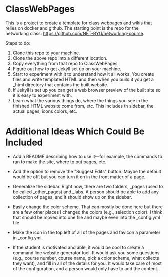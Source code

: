 # ClassWebPages

This is a project to create a template for class webpages and wikis that relies on docker and github.  The starting point is the repo for the networking class: https://github.com/NET-BYU/networking-course.

Steps to do:
1. Clone this repo to your machine.
1. Clone the above repo into a different location.
1. Copy everything from that repo to ClassWebPages
1. Figure out how to get Jekyll set up on your machine.
1. Start to experiment with it to understand how it all works.  You create files and write templated HTML and then when you build it you get a \_html directory that contains the built website.
1. If Jekyll is set up you can get a web browser preview of the built site so it is easy to experiment with.
1. Learn what the various things do, where the things you see in the finished HTML website come from, etc.  This includes th sidebar, the actual pages, icons colors, etc.

# Additional Ideas Which Could Be Included

- Add a README describing how to use it—for example, the commands to run to make the site, where to put pages, etc.

- Add the option to remove the "Suggest Edits" button. Maybe the default would be off, but you can turn it on in the front matter of a page.

- Generalize the sidebar. Right now, there are two folders, _pages (used to be called _other_pages) and _labs. A person should be able to add any collection of pages, and it should show up on the sidebar.

- Easily change the color scheme. That can mostly be done here  but there are a few other places I changed the colors (e.g., selection color). I think that should be moved into one file and maybe even into the _config.yml file.

- Make the icon in the top left of all of the pages and favicon a parameter in _config.yml.

- If the student is motivated and able, it would be cool to create a command line website generator tool. It would ask you some questions (e.g., course number, course name, pick a color scheme, what collects they want), and fill in all of the details for you. It would take care of most of the configuration, and a person would only have to add the content.



